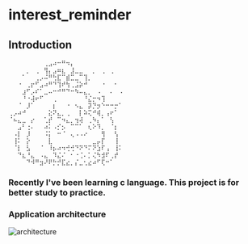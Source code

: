 # interest_reminder

## Introduction

```
⠀⠀⠀⠀⠀⠀⠀⠀⢀⣠⠴⠒⠛⠲⡄⠀⠀⠀⠀⠀⠀⠀⠀⠀⠀⠀
⠀⠀⠀⠀⡀⠀⢀⠀⢻⡄⣠⠶⣆⠀⣸⣀⣀⠀⠀⡀⠀⢀⠀⢀⠀⠀
⠀⠀⠀⠁⠀⠀⢀⡠⠬⠛⢓⣏⠉⣾⣉⣀⠉⢹⡀⠀⠀⠀⠀⠀⠀⠀
⠀⠀⠐⠀⢀⡖⠋⣠⠴⠛⠙⢹⠞⢳⢀⣨⡵⠚⠀⠀⠀⠐⠀⠀⠂⠀
⠀⠀⠀⣰⠋⡠⠎⠁⣀⠤⠒⠚⠛⠙⠒⠳⠤⣄⡀⠀⠠⠀⠀⠄⠀⠠
⠀⠀⠀⠘⠐⢼⠖⠋⠀⠀⢀⠀⠀⠀⠀⠀⠀⠘⣌⡒⠲⢹⠀⠀⠀⠀
⠀⠀⠈⠀⡸⠁⠀⠀⠀⠀⡆⠀⠀⠐⠀⠢⣄⠀⡽⡙⡲⠑⠒⠒⡒⠁
⢀⡠⠴⠚⠀⠀⠀⠀⠀⣕⠝⣄⡀⢀⠀⠀⡇⠵⢍⠚⢾⡀⢠⠖⠁⠀
⠈⠦⣄⣀⠀⡔⠀⠀⢁⡞⠀⠉⠲⣄⡀⢲⢼⠀⢀⠳⡄⠁⠀⢣⠀⠀
⠀⠀⣠⠃⢐⠄⠀⠀⠴⠅⠠⡊⡢⠀⠉⠉⠁⠀⢆⠕⠹⡀⠀⠈⡆⠀
⠀⠠⡇⠀⡸⠀⠀⠀⠨⡅⠀⠒⠈⠀⢄⠠⠠⠔⠀⠀⠀⢻⠀⠀⢣⠀
⠀⢸⠅⠀⡕⠀⠀⠀⠀⣇⠀⠀⠀⠀⠀⠀⠀⠀⠀⣀⡤⡏⠀⠀⢸⠀
⠀⠈⡇⠀⣣⠀⠀⠈⠀⠸⡦⠴⠲⢚⢚⠙⠝⠙⠍⠝⣱⠏⢠⠀⢸⠅
⠀⠀⠙⣆⠘⣄⠀⠠⣄⠀⠹⣌⠌⠀⠂⠐⢈⠄⡁⢌⠳⣺⠏⢀⡞⠀
⠀⠀⠀⠀⠙⠺⠛⣲⠜⠟⡓⡚⣏⣔⡀⡌⣀⢂⣔⠴⠋⢏⠒⠁

```

### Recently I've been learning c language. This project is for better study to practice.

### Application architecture

![architecture](https://i0.hdslb.com/bfs/album/62b54e52c8a95d44701a17029294e4078c989c7d.png)